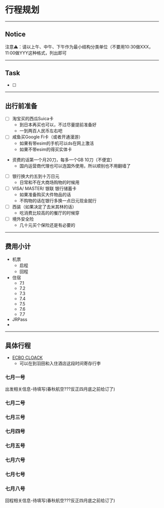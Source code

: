 # 行程规划

---

## Notice 

注意⚠️：请以上午、中午、下午作为最小结构分类单位（不要用10:30做XXX，11:00做YYY这种格式，列出即可

---

## Task





- [ ] 

---

## 出行前准备
- [ ] 淘宝买的西瓜Suica卡
    * 到日本再买也可以，不过尽量提前准备好
    * 一到两百人民币左右吧
- [ ] 咸鱼买Google Fi卡（或者开通漫游）
    - 如果有带esim的手机可以ds在网上激活
    - 如果不带esim的得买实体卡
- 资费的话第一个月20刀，每多一个GB 10刀（不便宜）
    - 国内运营商代理也可以连国外使用，所以顺别也不用翻墙了
    
- [ ] 银行换大约五到十万日元
    * 日常和不在大商场购物的时候用
- [ ] VISA/ MASTER/ 银联 银行储蓄卡
    * 如果准备购买大件物品的话
    * 不购物的话在银行多换一点日元现金就行
- [ ] 西装（如果决定了去米其林的话）
    * 吃消费比较高的的餐厅的时候穿
- [ ] 境外安全险
    * 几十元买个保险还是有必要的



---

## 费用小计

* 机票
    * 启程
    * 回程
* 住宿
    * 7.1
    * 7.2
    * 7.3
    * 7.4
    * 7.5
    * 7.6
    * 7.7
* JRPass
* 

---

## 具体行程

* [ECBO CLOACK](https://cloak.ecbo.io/en)
    * 可以在到羽田和入住酒店这段时间寄存行李


### 七月一号

出发相关信息-待填写(春秋航空???反正四月底之前给订了)

### 七月二号



### 七月三号



### 七月四号



### 七月五号



### 七月六号



### 七月七号



### 七月八号

回程相关信息-待填写(春秋航空???反正四月底之前给订了)

